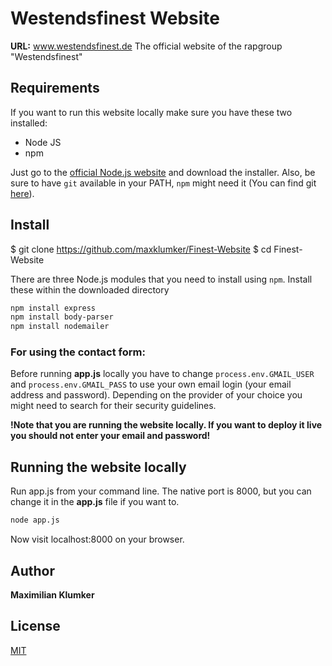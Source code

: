# Westendsfinest Website

**URL:** www.westendsfinest.de
The official website of the rapgroup "Westendsfinest"

## Requirements

If you want to run this website locally make sure you have these two installed:

- Node JS
- npm

Just go to the [official Node.js website](https://nodejs.org/) and download the installer.
Also, be sure to have `git` available in your PATH, `npm` might need it (You can find git [here](https://git-scm.com/)).

## Install

  $ git clone https://github.com/maxklumker/Finest-Website
  $ cd Finest-Website

There are three Node.js modules that you need to install using `npm`.
Install these within the downloaded directory

```bash
npm install express
npm install body-parser
npm install nodemailer
```

### For using the contact form:

Before running **app.js** locally you have to change `process.env.GMAIL_USER` and `process.env.GMAIL_PASS` to use your own email login (your email address and password).
Depending on the provider of your choice you might need to search for their security guidelines.

**!Note that you are running the website locally. If you want to deploy it live you should not enter your email and password!**


## Running the website locally

Run app.js from your command line. The native port is 8000, but you can change it in the **app.js** file if you want to.

```bash
node app.js
```

Now visit localhost:8000 on your browser.

## Author
**Maximilian Klumker**

## License
[MIT](https://choosealicense.com/licenses/mit/)
